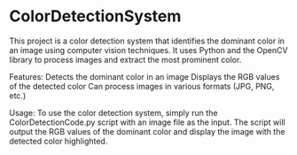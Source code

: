 # ColorDetectionSystem
This project is a color detection system that identifies the dominant color in an image using computer vision techniques. It uses Python and the OpenCV library to process images and extract the most prominent color.

Features:
Detects the dominant color in an image
Displays the RGB values of the detected color
Can process images in various formats (JPG, PNG, etc.)

Usage:
To use the color detection system, simply run the ColorDetectionCode.py script with an image file as the input. The script will output the RGB values of the dominant color and display the image with the detected color highlighted.

